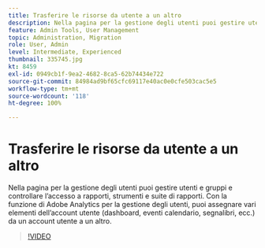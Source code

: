 ```yaml
---
title: Trasferire le risorse da utente a un altro
description: Nella pagina per la gestione degli utenti puoi gestire utenti e gruppi e controllare l’accesso a rapporti, strumenti e suite di rapporti. Con la funzione di Adobe Analytics per la gestione degli utenti, puoi assegnare vari elementi dell’account utente (dashboard, eventi calendario, segnalibri, ecc.) da un account utente a un altro.
feature: Admin Tools, User Management
topic: Administration, Migration
role: User, Admin
level: Intermediate, Experienced
thumbnail: 335745.jpg
kt: 8459
exl-id: 0949cb1f-9ea2-4682-8ca5-62b74434e722
source-git-commit: 84984ad9bf65cfc69117e40ac0e0cfe503cac5e5
workflow-type: tm+mt
source-wordcount: '118'
ht-degree: 100%

---
```


# Trasferire le risorse da utente a un altro

Nella pagina per la gestione degli utenti puoi gestire utenti e gruppi e controllare l’accesso a rapporti, strumenti e suite di rapporti. Con la funzione di Adobe Analytics per la gestione degli utenti, puoi assegnare vari elementi dell’account utente (dashboard, eventi calendario, segnalibri, ecc.) da un account utente a un altro.

>[!VIDEO](https://video.tv.adobe.com/v/335745/?quality=12&learn=on)
